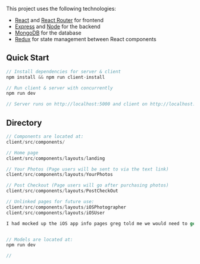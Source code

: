 This project uses the following technologies:

- [React](https://reactjs.org) and [React Router](https://reacttraining.com/react-router/) for frontend
- [Express](http://expressjs.com/) and [Node](https://nodejs.org/en/) for the backend
- [MongoDB](https://www.mongodb.com/) for the database
- [Redux](https://redux.js.org/basics/usagewithreact) for state management between React components


## Quick Start

```javascript
// Install dependencies for server & client
npm install && npm run client-install

// Run client & server with concurrently
npm run dev

// Server runs on http://localhost:5000 and client on http://localhost:3000
```

## Directory

```javascript
// Components are located at:
client/src/components/

// Home page
client/src/components/layouts/landing

// Your Photos (Page users will be sent to via the text link)
client/src/components/layouts/YourPhotos

// Post Checkout (Page users will go after purchasing photos)
client/src/components/layouts/PostCheckOut

// Unlinked pages for future use:
client/src/components/layouts/iOSPhotographer
client/src/components/layouts/iOSUser

I had mocked up the iOS app info pages greg told me we would need to get launched on the app store.


// Models are located at:
npm run dev

// 
```

